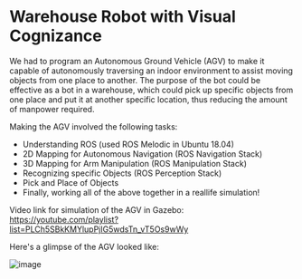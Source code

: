 # Warehouse Robot with Visual Cognizance

We had to program an Autonomous Ground Vehicle (AGV) to make it capable of autonomously traversing an indoor environment 
to assist moving objects from one place to another. 
The purpose of the bot could be effective as a bot in a warehouse, which could pick up specific objects from one place and put it at another specific location, thus reducing the amount of manpower required.

Making the AGV involved the following tasks:
- Understanding ROS (used ROS Melodic in Ubuntu 18.04)
- 2D Mapping for Autonomous Navigation (ROS Navigation Stack)
- 3D Mapping for Arm Manipulation (ROS Manipulation Stack)
- Recognizing specific Objects (ROS Perception Stack)
- Pick and Place of Objects
- Finally, working all of the above together in a reallife simulation!

Video link for simulation of the AGV in Gazebo: https://youtube.com/playlist?list=PLCh5SBkKMYlupPjIG5wdsTn_vT5Os9wWy

Here's a glimpse of the AGV looked like: 

![image](https://user-images.githubusercontent.com/40053959/164430961-2357292e-258d-42ba-bfc6-e456e68d53ff.png)
